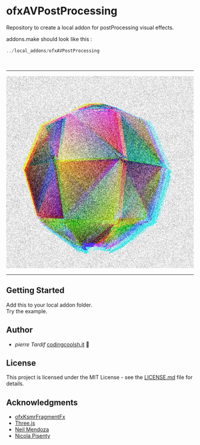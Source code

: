 # ofxAVPostProcessing

Repository to create a local addon for postProcessing visual effects.




addons.make should look like this :
``` cpp
../local_addons/ofxAVPostProcessing
```

</br>

- - - -

![.](assets/1.png)

- - - -
## Getting Started

Add this to your local addon folder.
</br>
Try the example.

## Author

* _pierre Tardif_   [codingcoolsh.it](codingcoolsh.it)   :floppy_disk:

## License

This project is licensed under the MIT License - see the [LICENSE.md](./LICENSE) file for details.


## Acknowledgments

* [ofxKsmrFragmentFx](https://github.com/loveandsheep/ofxKsmrFragmentFx)
* [Three.js](https://threejs.org/)
* [Neil Mendoza](https://github.com/neilmendoza/ofxPostProcessing)
* [Nicola Pisenty](https://github.com/npisanti/ofxDotFrag)
